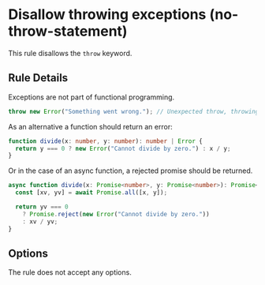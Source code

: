 # Disallow throwing exceptions (no-throw-statement)

This rule disallows the `throw` keyword.

## Rule Details

Exceptions are not part of functional programming.

```ts
throw new Error("Something went wrong."); // Unexpected throw, throwing exceptions is not functional.
```

As an alternative a function should return an error:

```ts
function divide(x: number, y: number): number | Error {
  return y === 0 ? new Error("Cannot divide by zero.") : x / y;
}
```

Or in the case of an async function, a rejected promise should be returned.

```ts
async function divide(x: Promise<number>, y: Promise<number>): Promise<number> {
  const [xv, yv] = await Promise.all([x, y]);

  return yv === 0
    ? Promise.reject(new Error("Cannot divide by zero."))
    : xv / yv;
}
```

## Options

The rule does not accept any options.

